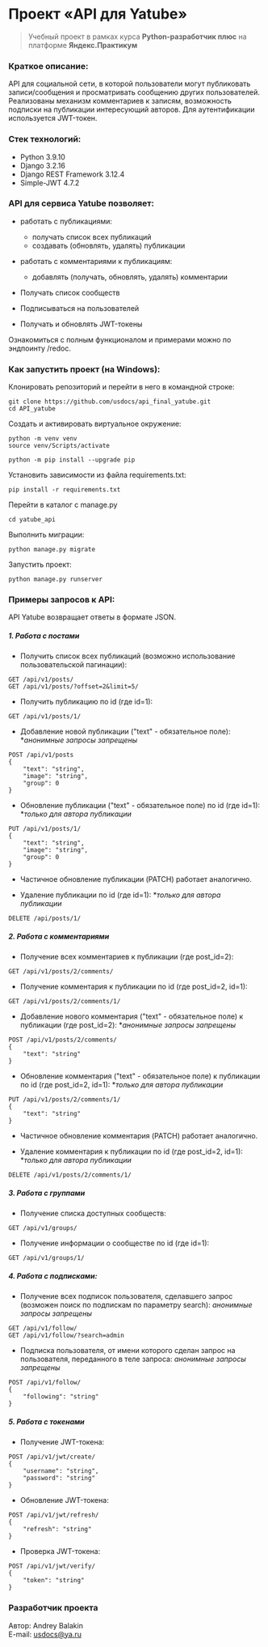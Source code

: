 # Проект «API для Yatube»

>Учебный проект в рамках курса __Python-разработчик плюс__ на платформе __Яндекс.Практикум__
### Краткое описание:
API для социальной сети, в которой пользователи могут публиковать записи/сообщения и просматривать сообщению других пользователей. Реализованы механизм комментариев к записям, возможность подписки на публикации интересующий авторов.
Для аутентификации используется JWT-токен.

### Стек технологий:
- Python 3.9.10
- Django 3.2.16
- Django REST Framework 3.12.4
- Simple-JWT 4.7.2

### API для сервиса __Yatube__ позволяет:
* работать с публикациями:
  * получать список всех публикаций
  * создавать (обновлять, удалять) публикации

* работать с комментариями к публикациям:
  * добавлять (получать, обновлять, удалять) комментарии

* Получать список сообществ
* Подписываться на пользователей
* Получать и обновлять JWT-токены

Ознакомиться с полным функционалом и примерами можно по эндпоинту /redoc.   

### Как запустить проект (на Windows):

Клонировать репозиторий и перейти в него в командной строке:
```
git clone https://github.com/usdocs/api_final_yatube.git 
cd API_yatube
```

Cоздать и активировать виртуальное окружение:
```
python -m venv venv
source venv/Scripts/activate
```

```
python -m pip install --upgrade pip
```

Установить зависимости из файла requirements.txt:
```
pip install -r requirements.txt
```

Перейти в каталог с manage.py
```
cd yatube_api
```

Выполнить миграции:
```
python manage.py migrate
```

Запустить проект:
```
python manage.py runserver
```

### Примеры запросов к API:
API Yatube возвращает ответы в формате JSON.

##### 1. Работа с постами

- Получить список всех публикаций (возможно использование пользовательской 
пагинации):
```
GET /api/v1/posts/
GET /api/v1/posts/?offset=2&limit=5/
```

- Получить публикацию по id (где id=1):
```
GET /api/v1/posts/1/
```

- Добавление новой публикации ("text" - обязательное поле):
**анонимные запросы запрещены*
```
POST /api/v1/posts
{
    "text": "string",
    "image": "string",
    "group": 0
}
```

- Обновление публикации ("text" - обязательное поле) по id (где id=1):
**только для автора публикации*
```
PUT /api/v1/posts/1/
{
    "text": "string",
    "image": "string",
    "group": 0
}
```

- Частичное обновление публикации (PATCH) работает аналогично.

- Удаление публикации по id (где id=1):
**только для автора публикации*
```
DELETE /api/posts/1/
```

##### 2. Работа с комментариями
- Получение всех комментариев к публикации (где post_id=2):
```
GET /api/v1/posts/2/comments/
```

- Получение комментария к публикации по id (где post_id=2, id=1):
```
GET /api/v1/posts/2/comments/1/
```

- Добавление нового комментария ("text" - обязательное поле) к публикации 
(где post_id=2):
**анонимные запросы запрещены*
```
POST /api/v1/posts/2/comments/
{
    "text": "string"
}
```

- Обновление комментария ("text" - обязательное поле) к публикации по id 
(где post_id=2, id=1):
**только для автора публикации*
```
PUT /api/v1/posts/2/comments/1/
{
    "text": "string"
}
```

- Частичное обновление комментария (PATCH) работает аналогично.

- Удаление комментария к публикации по id (где post_id=2, id=1):
**только для автора публикации*
```
DELETE /api/v1/posts/2/comments/1/
```

##### 3. Работа с группами
- Получение списка доступных сообществ:
```
GET /api/v1/groups/
```

- Получение информации о сообществе по id (где id=1):
```
GET /api/v1/groups/1/
```

##### 4. Работа с подписками:
- Получение всех подписок пользователя, сделавшего запрос (возможен поиск по 
подпискам по параметру search):
*анонимные запросы запрещены*
```
GET /api/v1/follow/
GET /api/v1/follow/?search=admin
```

- Подписка пользователя, от имени которого сделан запрос на пользователя, 
переданного в теле запроса:
*анонимные запросы запрещены*
```
POST /api/v1/follow/
{
    "following": "string"
}
```

##### 5. Работа с токенами
- Получение JWT-токена:
```
POST /api/v1/jwt/create/
{
    "username": "string",
    "password": "string"
}
```

- Обновление JWT-токена:
```
POST /api/v1/jwt/refresh/
{
    "refresh": "string"
}
```

- Проверка JWT-токена:
```
POST /api/v1/jwt/verify/
{
    "token": "string"
}
```

### Разработчик проекта

Автор: Andrey Balakin  
E-mail: [usdocs@ya.ru](mailto:usdocs@ya.ru)